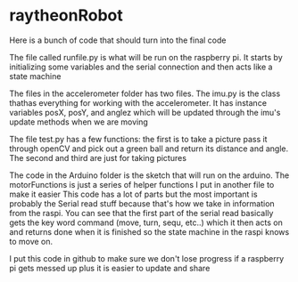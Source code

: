 # raytheonRobot
Here is a bunch of code that should turn into the final code

The file called runfile.py is what will be run on the raspberry pi. It starts by initializing some variables and the serial connection and then acts like a state machine

The files in the accelerometer folder has two files. The imu.py is the class thathas everything for working with the accelerometer. It has instance variables posX, posY, and anglez which will be updated through the imu's update methods when we are moving

The file test.py has a few functions: the first is to take a picture pass it through openCV and pick out a green ball and return its distance and angle. The second and third are just for taking pictures

The code in the Arduino folder is the sketch that will run on the arduino. The motorFunctions is just a series of helper functions I put in another file to make it easier
This code has a lot of parts but the most important is probably the Serial read stuff because that's how we take in information from the raspi. You can see that the first part of the serial read basically gets the key word command (move, turn, sequ, etc..) which it then acts on and returns done when it is finished so the state machine in the raspi knows to move on.

I put this code in github to make sure we don't lose progress if a raspberry pi gets messed up plus it is easier to update and share

